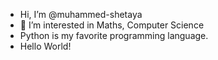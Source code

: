 - Hi, I’m @muhammed-shetaya
- 👀 I’m interested in Maths, Computer Science
- Python is my favorite programming language.
- Hello World!

<!---
muhammed-shetaya/muhammed-shetaya is a ✨ special ✨ repository because its `README.md` (this file) appears on your GitHub profile.
You can click the Preview link to take a look at your changes.
--->
